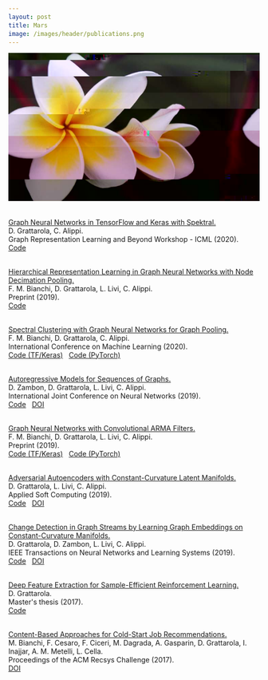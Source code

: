 ```yaml
---
layout: post
title: Mars
image: /images/header/publications.png
---
```


<center>
    <img src="/images/header/publications.png" alt="Glitch art #1 (by Daniele Grattarola)" class="full-width"/>
</center>
<br>

<a href="https://arxiv.org/abs/2006.12138">Graph Neural Networks in TensorFlow and Keras with Spektral.</a>
<br>
D. Grattarola, C. Alippi.
<br>
Graph Representation Learning and Beyond Workshop - ICML (2020).
<br>
<a href="https://github.com/danielegrattarola/spektral" style="border-bottom: none;"><i class="fab fa-github"></i> Code</a> 
<br><br>

<a href="https://arxiv.org/abs/1910.11436">Hierarchical Representation Learning in Graph Neural Networks with Node Decimation Pooling.</a>
<br>
F. M. Bianchi, D. Grattarola, L. Livi, C. Alippi.
<br>
Preprint (2019).
<br>
<a href="https://github.com/danielegrattarola/decimation-pooling" style="border-bottom: none;"><i class="fab fa-github"></i> Code</a> 
<br><br>

<a href="https://arxiv.org/abs/1907.00481">Spectral Clustering with Graph Neural Networks for Graph Pooling.</a>
<br>
F. M. Bianchi, D. Grattarola, C. Alippi.
<br>
International Conference on Machine Learning (2020).
<br>
<a href="https://danielegrattarola.github.io/spektral/layers/pooling/#mincutpool" style="border-bottom: none;"><i class="fab fa-github"></i> Code (TF/Keras)</a> 
&nbsp;
<a href="https://pytorch-geometric.readthedocs.io/en/latest/modules/nn.html#module-torch_geometric.nn.dense.mincut_pool" style="border-bottom: none;"><i class="fab fa-github"></i> Code (PyTorch)</a> 
<br><br>

<a href="https://arxiv.org/abs/1903.07299">Autoregressive Models for Sequences of Graphs.</a>
<br>
D. Zambon, D. Grattarola, L. Livi, C. Alippi.
<br>
International Joint Conference on Neural Networks (2019).
<br>
<a href="https://github.com/dzambon/NGAR" style="border-bottom: none;"><i class="fab fa-github"></i> Code</a> 
&nbsp;
<a href="https://doi.org/10.1109/IJCNN.2019.8852131" style="border-bottom: none;"><i class="fas fa-book"></i> DOI</a>
<br><br>

<a href="https://arxiv.org/abs/1901.01343">Graph Neural Networks with Convolutional ARMA Filters.</a>
<br>
F. M. Bianchi, D. Grattarola, L. Livi, C. Alippi.
<br>
Preprint (2019).
<br>
<a href="https://danielegrattarola.github.io/spektral/layers/convolution/#armaconv" style="border-bottom: none;"><i class="fab fa-github"></i> Code (TF/Keras)</a> 
&nbsp;
<a href="https://pytorch-geometric.readthedocs.io/en/latest/modules/nn.html#torch_geometric.nn.conv.ARMAConv" style="border-bottom: none;"><i class="fab fa-github"></i> Code (PyTorch)</a> 
<br><br>

<a href="https://arxiv.org/abs/1812.04314">Adversarial Autoencoders with Constant-Curvature Latent Manifolds.</a>
<br>
D. Grattarola, L. Livi, C. Alippi.
<br>
Applied Soft Computing (2019).
<br>
<a href="https://github.com/danielegrattarola/ccm-aae" style="border-bottom: none;"><i class="fab fa-github"></i> Code</a> 
&nbsp;
<a href="https://doi.org/10.1016/j.asoc.2019.105511" style="border-bottom: none;"><i class="fas fa-book"></i> DOI</a>
<br><br>

<a href="https://arxiv.org/abs/1805.06299">Change Detection in Graph Streams by Learning Graph Embeddings on Constant-Curvature Manifolds.</a>
<br>
D. Grattarola, D. Zambon, L. Livi, C. Alippi.
<br>
IEEE Transactions on Neural Networks and Learning Systems (2019).
<br>
<a href="https://github.com/danielegrattarola/cdt-ccm-aae" style="border-bottom: none;"><i class="fab fa-github"></i> Code</a> 
&nbsp;
<a href="https://doi.org/10.1109/TNNLS.2019.2927301" style="border-bottom: none;"><i class="fas fa-book"></i> DOI</a>
<br><br>

<a href="/files/publications/2017_10_grattarola_master_thesis.pdf">Deep Feature Extraction for Sample-Efficient Reinforcement Learning.</a>
<br>
D. Grattarola.
<br>
Master's thesis (2017).
<br>
<a href="https://github.com/danielegrattarola/deepRFS" style="border-bottom: none;"><i class="fab fa-github"></i> Code</a> 
<br><br>

<a href="/files/publications/2017_grattarola_recsys.pdf">Content-Based Approaches for Cold-Start Job Recommendations.</a>
<br>
M. Bianchi, F. Cesaro, F. Ciceri, M. Dagrada, A. Gasparin, D. Grattarola, I. Inajjar, A. M. Metelli, L. Cella.
<br>
Proceedings of the ACM Recsys Challenge (2017).
<br>
<a href="https://doi.org/10.1145/3124791.3124793" style="border-bottom: none;"><i class="fas fa-book"></i> DOI</a>
<br><br>
